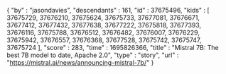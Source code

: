 {
  "by" : "jasondavies",
  "descendants" : 161,
  "id" : 37675496,
  "kids" : [ 37675729, 37676210, 37675624, 37675733, 37677081, 37676671, 37677412, 37677432, 37677638, 37677222, 37675818, 37677393, 37676116, 37675788, 37676512, 37676482, 37676007, 37676229, 37675942, 37676557, 37676368, 37677528, 37675742, 37675747, 37675724 ],
  "score" : 283,
  "time" : 1695826366,
  "title" : "Mistral 7B: The best 7B model to date, Apache 2.0",
  "type" : "story",
  "url" : "https://mistral.ai/news/announcing-mistral-7b/"
}
